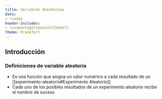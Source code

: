 ```yaml
---
title: Variables Aleatorias
date:
- \today
header-includes:
- \usepackage[spanish]{babel}
theme: Frankfurt
---
```


## Introducción

### Definiciones de variable aleatoria

- Es una función que asigna un valor numérico a cada resultado de un [[experimento-aleatorio#Experimento Aleatorio]]
- Cada uno de los posibles resultados de un experimento aleatorio recibe el nombre de suceso

<!-- pandoc .\variables_aleatorias.pdf -o test.pdf -t beamer -->